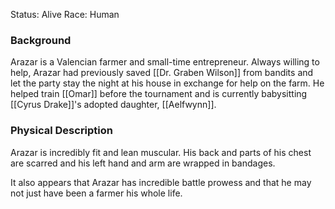 Status: Alive
Race: Human
### Background
Arazar is a Valencian farmer and small-time entrepreneur. Always willing to help, Arazar had previously saved [[Dr. Graben Wilson]] from bandits and let the party stay the night at his house in exchange for help on the farm. He helped train [[Omar]] before the tournament and is currently babysitting [[Cyrus Drake]]'s adopted daughter, [[Aelfwynn]]. 

### Physical Description
Arazar is incredibly fit and lean muscular. His back and parts of his chest are scarred and his left hand and arm are wrapped in bandages. 

It also appears that Arazar has incredible battle prowess and that he may not just have been a farmer his whole life.